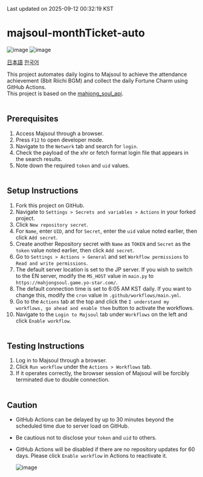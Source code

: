 Last updated on 2025-09-12 00:32:19 KST
# majsoul-monthTicket-auto
![image](https://github.com/4n3u/majsoul-monthTicket-auto/assets/167657823/89844790-9a47-40b7-8e65-ed07430f3917)
![image](https://github.com/4n3u/majsoul-monthTicket-auto/assets/167657823/720689fa-7237-4d85-8979-c3e768c7f1d9)

[日本語](https://github.com/4n3u/majsoul-monthTicket-auto/blob/main/README-ja.md) [한국어](https://github.com/4n3u/majsoul-monthTicket-auto/blob/main/README-ko.md)

This project automates daily logins to Majsoul to achieve the attendance achievement (8bit Riichi BGM) and collect the daily Fortune Charm using GitHub Actions.  
This project is based on the [mahjong_soul_api](https://github.com/MahjongRepository/mahjong_soul_api).
<br/><br/>
## Prerequisites

1. Access Majsoul through a browser.
2. Press `F12` to open developer mode.
3. Navigate to the `Network` tab and search for `login`.
4. Check the payload of the xhr or fetch format login file that appears in the search results.
5. Note down the required `token` and `uid` values.
<br/><br/>
## Setup Instructions

1. Fork this project on GitHub.
2. Navigate to `Settings > Secrets and variables > Actions` in your forked project.
3. Click `New repository secret`.
4. For `Name`, enter `UID`, and for `Secret`, enter the `uid` value noted earlier, then click `Add secret`.
5. Create another Repository secret with `Name` as `TOKEN` and `Secret` as the `token` value noted earlier, then click `Add secret`.
6. Go to `Settings > Actions > General` and set `Workflow permissions` to `Read and write permissions`.
7. The default server location is set to the JP server. If you wish to switch to the EN server, modify the `MS_HOST` value in `main.py` to `https://mahjongsoul.game.yo-star.com/`.
8. The default connection time is set to 6:05 AM KST daily. If you want to change this, modify the `cron` value in `.github/workflows/main.yml`.
9. Go to the `Actions` tab at the top and click the `I understand my workflows, go ahead and enable them` button to activate the workflows.
10. Navigate to the `Login to Majsoul` tab under `Workflows` on the left and click `Enable workflow`.
<br/><br/>
## Testing Instructions

1. Log in to Majsoul through a browser.
2. Click `Run workflow` under the `Actions > Workflows` tab.
3. If it operates correctly, the browser session of Majsoul will be forcibly terminated due to double connection.
<br/><br/>
## Caution

- GitHub Actions can be delayed by up to 30 minutes beyond the scheduled time due to server load on GitHub.
- Be cautious not to disclose your `token` and `uid` to others.
- GitHub Actions will be disabled if there are no repository updates for 60 days. Please click `Enable workflow` in Actions to reactivate it.
  
  ![image](https://github.com/4n3u/majsoul-monthTicket-auto/assets/167657823/fa01c1d0-ae9c-4d97-8430-808a2b06c329)

